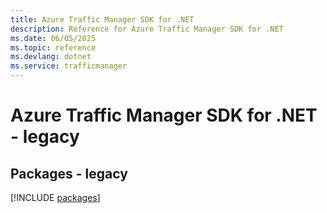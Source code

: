 ```yaml
---
title: Azure Traffic Manager SDK for .NET
description: Reference for Azure Traffic Manager SDK for .NET
ms.date: 06/05/2025
ms.topic: reference
ms.devlang: dotnet
ms.service: trafficmanager
---
```

# Azure Traffic Manager SDK for .NET - legacy
## Packages - legacy
[!INCLUDE [packages](traffic-manager-index.md)]
